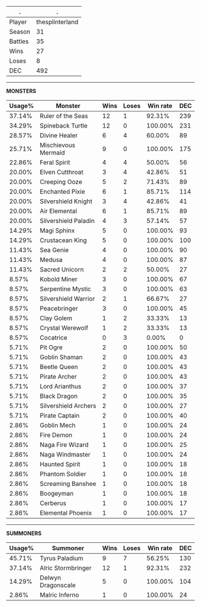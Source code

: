 .|.
|-|-
Player|thesplinterland
Season|31
Battles|35
Wins|27
Loses|8
DEC|492

---
**MONSTERS**

Usage%|Monster|Wins|Loses|Win rate|DEC|
-|-|-|-|-|-|
37.14%|Ruler of the Seas|12|1|92.31%|239|
34.29%|Spineback Turtle|12|0|100.00%|231|
28.57%|Divine Healer|6|4|60.00%|89|
25.71%|Mischievous Mermaid|9|0|100.00%|175|
22.86%|Feral Spirit|4|4|50.00%|56|
20.00%|Elven Cutthroat|3|4|42.86%|51|
20.00%|Creeping Ooze|5|2|71.43%|89|
20.00%|Enchanted Pixie|6|1|85.71%|114|
20.00%|Silvershield Knight|3|4|42.86%|41|
20.00%|Air Elemental|6|1|85.71%|89|
20.00%|Silvershield Paladin|4|3|57.14%|57|
14.29%|Magi Sphinx|5|0|100.00%|93|
14.29%|Crustacean King|5|0|100.00%|100|
11.43%|Sea Genie|4|0|100.00%|90|
11.43%|Medusa|4|0|100.00%|87|
11.43%|Sacred Unicorn|2|2|50.00%|27|
8.57%|Kobold Miner|3|0|100.00%|67|
8.57%|Serpentine Mystic|3|0|100.00%|63|
8.57%|Silvershield Warrior|2|1|66.67%|27|
8.57%|Peacebringer|3|0|100.00%|45|
8.57%|Clay Golem|1|2|33.33%|13|
8.57%|Crystal Werewolf|1|2|33.33%|13|
8.57%|Cocatrice|0|3|0.00%|0|
5.71%|Pit Ogre|2|0|100.00%|50|
5.71%|Goblin Shaman|2|0|100.00%|43|
5.71%|Beetle Queen|2|0|100.00%|43|
5.71%|Pirate Archer|2|0|100.00%|43|
5.71%|Lord Arianthus|2|0|100.00%|37|
5.71%|Black Dragon|2|0|100.00%|35|
5.71%|Silvershield Archers|2|0|100.00%|27|
5.71%|Pirate Captain|2|0|100.00%|40|
2.86%|Goblin Mech|1|0|100.00%|24|
2.86%|Fire Demon|1|0|100.00%|24|
2.86%|Naga Fire Wizard|1|0|100.00%|25|
2.86%|Naga Windmaster|1|0|100.00%|24|
2.86%|Haunted Spirit|1|0|100.00%|18|
2.86%|Phantom Soldier|1|0|100.00%|18|
2.86%|Screaming Banshee|1|0|100.00%|18|
2.86%|Boogeyman|1|0|100.00%|18|
2.86%|Cerberus|1|0|100.00%|17|
2.86%|Elemental Phoenix|1|0|100.00%|17|

---
**SUMMONERS**

Usage%|Summoner|Wins|Loses|Win rate|DEC|
-|-|-|-|-|-|
45.71%|Tyrus Paladium|9|7|56.25%|130|
37.14%|Alric Stormbringer|12|1|92.31%|232|
14.29%|Delwyn Dragonscale|5|0|100.00%|104|
2.86%|Malric Inferno|1|0|100.00%|24|
